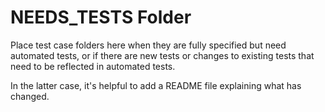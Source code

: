 # NEEDS_TESTS Folder

Place test case folders here when they are fully specified but
need automated tests, or if there are new tests or changes to 
existing tests that need to be reflected in automated tests.

In the latter case, it's helpful to add a README file explaining
what has changed.